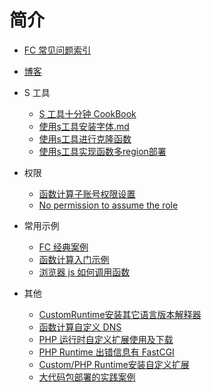 # 简介

- [FC 常见问题索引](https://help.aliyun.com/document_detail/56102.html)

- [博客](./docs/blog/readme.md)

- S 工具
  - [S 工具十分钟 CookBook](./docs/s_fc_cookbook/readme.md)
  - [使用s工具安装字体.md](./docs/使用s工具安装字体.md)
  - [使用s工具进行克隆函数](./docs/使用s工具进行克隆函数.md)
  - [使用s工具实现函数多region部署](./docs/使用s工具实现函数多region部署.md)

- 权限
  - [函数计算子账号权限设置](./docs/子账号权限.md)
  - [No permission to assume the role](./docs/service_role.md)

- 常用示例
  - [FC 经典案例](./docs/FC经典案例.md)
  - [函数计算入门示例](./docs/函数计算入门示例.md)
  - [浏览器 js 如何调用函数](./docs/fc-js.md)

- 其他
  - [CustomRuntime安装其它语言版本解释器](./docs/CustomRuntime安装其它语言版本解释器.md)
  - [函数计算自定义 DNS](./docs/函数计算自定义DNS.md)
  - [PHP 运行时自定义扩展使用及下载](./docs/php运行时自定义扩展使用及下载.md)
  - [PHP Runtime 出错信息有 FastCGI](./docs/php-fastcgi.md)
  - [Custom/PHP Runtime安装自定义扩展](./docs/CustomRuntime、phpRuntime安装自定义扩展.md)
  - [大代码包部署的实践案例](./docs/大代码包部署的实践案例.md)